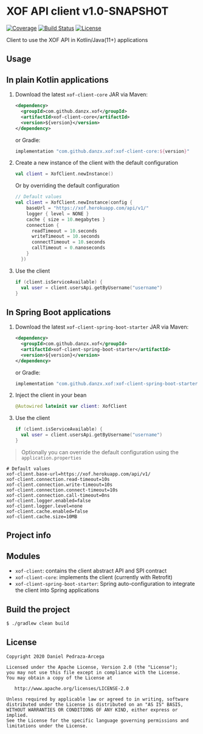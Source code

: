 # XOF API client v1.0-SNAPSHOT

[![Coverage](https://codecov.io/gh/dan-zx/xof-api-client/branch/develop/graph/badge.svg)](https://codecov.io/gh/dan-zx/xof-api-client)
[![Build Status](https://api.travis-ci.com/dan-zx/xof-api-client.svg?branch=develop)](https://travis-ci.com/dan-zx/xof-api-client)
[![License](https://img.shields.io/badge/licence-Apache_Licence_2.0-blue.svg)](https://www.apache.org/licenses/LICENSE-2.0.html)

Client to use the XOF API in Kotlin/Java(11+) applications

Usage
-----

## In plain Kotlin applications

1. Download the latest `xof-client-core` JAR via Maven:

    ```xml
    <dependency>
      <groupId>com.github.danzx.xof</groupId>
      <artifactId>xof-client-core</artifactId>
      <version>${version}</version>
    </dependency>
    ```

    or Gradle:

    ```groovy
    implementation "com.github.danzx.xof:xof-client-core:${version}"
    ```

2. Create a new instance of the client with the default configuration

    ```kotlin
    val client = XofClient.newInstance()
    ```

    Or by overriding the default configuration

    ```kotlin
    // Default values
    val client = XofClient.newInstance(config {
        baseUrl = "https://xof.herokuapp.com/api/v1/"
        logger { level = NONE }
        cache { size = 10.megabytes }
        connection {
          readTimeout = 10.seconds
          writeTimeout = 10.seconds
          connectTimeout = 10.seconds
          callTimeout = 0.nanoseconds
        }
      })
    ```

3. Use the client

    ```kotlin
    if (client.isServiceAvailable) {
      val user = client.usersApi.getByUsername("username")
    }
    ```

## In Spring Boot applications

1. Download the latest `xof-client-spring-boot-starter` JAR via Maven:

    ```xml
    <dependency>
      <groupId>com.github.danzx.xof</groupId>
      <artifactId>xof-client-spring-boot-starter</artifactId>
      <version>${version}</version>
    </dependency>
    ```

    or Gradle:

    ```groovy
    implementation "com.github.danzx.xof:xof-client-spring-boot-starter:${version}"
    ```

2. Inject the client in your bean

    ```kotlin
    @Autowired lateinit var client: XofClient
    ```

3. Use the client

    ```kotlin
    if (client.isServiceAvailable) {
      val user = client.usersApi.getByUsername("username")
    }
    ```

  > Optionally you can override the default configuration using the `application.properties`

  ```properties
  # Default values
  xof-client.base-url=https://xof.herokuapp.com/api/v1/
  xof-client.connection.read-timeout=10s
  xof-client.connection.write-timeout=10s
  xof-client.connection.connect-timeout=10s
  xof-client.connection.call-timeout=0ns
  xof-client.logger.enabled=false
  xof-client.logger.level=none
  xof-client.cache.enabled=false
  xof-client.cache.size=10MB
  ```

Project info
------------

## Modules

* `xof-client`: contains the client abstract API and SPI contract
* `xof-client-core`: implements the client (currently with Retrofit)
* `xof-client-spring-boot-starter`: Spring auto-configuration to integrate the client into Spring applications

## Build the project

```sh
$ ./gradlew clean build
```

License
-------

    Copyright 2020 Daniel Pedraza-Arcega

    Licensed under the Apache License, Version 2.0 (the "License");
    you may not use this file except in compliance with the License.
    You may obtain a copy of the License at

       http://www.apache.org/licenses/LICENSE-2.0

    Unless required by applicable law or agreed to in writing, software
    distributed under the License is distributed on an "AS IS" BASIS,
    WITHOUT WARRANTIES OR CONDITIONS OF ANY KIND, either express or implied.
    See the License for the specific language governing permissions and
    limitations under the License.
